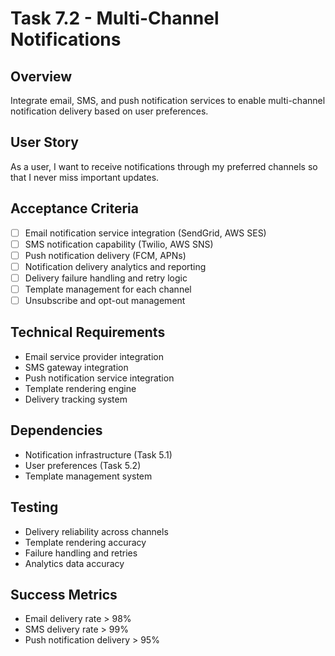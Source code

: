 # Task 7.2 - Multi-Channel Notifications

## Overview
Integrate email, SMS, and push notification services to enable multi-channel notification delivery based on user preferences.

## User Story
As a user, I want to receive notifications through my preferred channels so that I never miss important updates.

## Acceptance Criteria
- [ ] Email notification service integration (SendGrid, AWS SES)
- [ ] SMS notification capability (Twilio, AWS SNS)
- [ ] Push notification delivery (FCM, APNs)
- [ ] Notification delivery analytics and reporting
- [ ] Delivery failure handling and retry logic
- [ ] Template management for each channel
- [ ] Unsubscribe and opt-out management

## Technical Requirements
- Email service provider integration
- SMS gateway integration
- Push notification service integration
- Template rendering engine
- Delivery tracking system

## Dependencies
- Notification infrastructure (Task 5.1)
- User preferences (Task 5.2)
- Template management system

## Testing
- Delivery reliability across channels
- Template rendering accuracy
- Failure handling and retries
- Analytics data accuracy

## Success Metrics
- Email delivery rate > 98%
- SMS delivery rate > 99%
- Push notification delivery > 95%